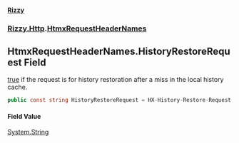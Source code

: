 #### [Rizzy](index 'index')
### [Rizzy.Http](Rizzy.Http 'Rizzy.Http').[HtmxRequestHeaderNames](Rizzy.Http.HtmxRequestHeaderNames 'Rizzy.Http.HtmxRequestHeaderNames')

## HtmxRequestHeaderNames.HistoryRestoreRequest Field

[true](https://docs.microsoft.com/en-us/dotnet/csharp/language-reference/builtin-types/bool 'https://docs.microsoft.com/en-us/dotnet/csharp/language-reference/builtin-types/bool') if the request is for history restoration after a miss in the local history cache.

```csharp
public const string HistoryRestoreRequest = HX-History-Restore-Request;
```

#### Field Value
[System.String](https://docs.microsoft.com/en-us/dotnet/api/System.String 'System.String')
